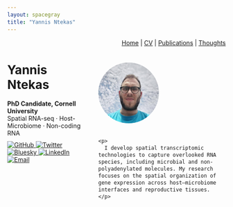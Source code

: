 ```yaml
---
layout: spacegray
title: "Yannis Ntekas"
---
```


<!-- === TOP NAVIGATION BAR === -->
<div style="text-align:right; font-size: 14px;">
  <a href="/">Home</a> | 
  <a href="/cv/">CV</a> | 
  <a href="/publications/">Publications</a> | 
  <a href="/thoughts/">Thoughts</a>
</div>

<br>

<!-- === FLEXBOX LAYOUT === -->
<div style="display: flex; align-items: flex-start; gap: 30px; margin-top: 20px;">

  <!-- Left Column: Name, subtitle, icons -->
  <div style="min-width: 180px;">

  <h1 style="margin-top: 0;">Yannis Ntekas</h1>
  <strong>PhD Candidate, Cornell University</strong><br>
  Spatial RNA-seq · Host-Microbiome · Non-coding RNA

  <div style="margin-top: 10px;">
    <a href="https://github.com/ntekasi">
      <img src="https://img.shields.io/badge/GitHub-181717?style=flat&logo=github&logoColor=white" alt="GitHub">
    </a>
    <a href="https://twitter.com/yourhandle">
      <img src="https://img.shields.io/badge/Twitter-1DA1F2?style=flat&logo=twitter&logoColor=white" alt="Twitter">
    </a>
    <a href="https://bsky.app/profile/yourhandle.bsky.social">
      <img src="https://img.shields.io/badge/Bluesky-1e88e5?style=flat" alt="Bluesky">
    </a>
    <a href="https://www.linkedin.com/in/yourhandle">
      <img src="https://img.shields.io/badge/LinkedIn-0077B5?style=flat&logo=linkedin&logoColor=white" alt="LinkedIn">
    </a>
    <a href="mailto:in68@cornell.edu">
      <img src="https://img.shields.io/badge/Email-in68@cornell.edu-D14836?style=flat&logo=gmail&logoColor=white" alt="Email">
    </a>
  </div>

  </div>

  <!-- Right Column: Photo and Bio -->
  <div>
    <img src="/assets/Photo.jpg" alt="Profile photo" width="140" style="border-radius: 50%; margin-bottom: 15px;"><br>

    <p>
      I develop spatial transcriptomic technologies to capture overlooked RNA species, including microbial and non-polyadenylated molecules. My research focuses on the spatial organization of gene expression across host–microbiome interfaces and reproductive tissues.
    </p>
  </div>
</div>
